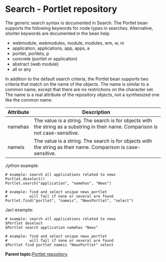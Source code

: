 # Search - Portlet repository 

The generic search syntax is documented in Search. The Portlet bean supports the following keywords for node types in searches. Alternative, shorter keywords are documented in the bean help.

-   webmodule, webmodules, module, modules, wm, w, m
-   application, applications, app, apps, a
-   portlet, portlets, p
-   concrete \(portlet or application\)
-   abstract \(web module\)
-   all or any

In addition to the default search criteria, the Portlet bean supports two criteria that match on the name of the objects. The name is similar to a common name, except that there are no restrictions on the character set. The name is a real attribute of the repository objects, not a synthesized one like the common name.

|Attribute|Description|
|---------|-----------|
|namehas|The value is a string. The search is for objects with the string as a substring in their name. Comparison is not case-sensitive.|
|nameis|The value is a string. The search is for objects with the string as their name. Comparison is case-sensitive.|

Jython example:

```
# example: search all applications related to news
Portlet.deselect()
Portlet.search("application", "namehas", "News")

# example: find and select unique news portlet
#          will fail if none or several are found
Portlet.find("portlet", "nameis", "NewsPortlet", "select")
```

Jacl example:

```
# example: search all applications related to news
$Portlet deselect
$Portlet search application namehas "News"

# example: find and select unique news portlet
#          will fail if none or several are found
$Portlet find portlet nameis "NewsPortlet" select

```

**Parent topic:**[Portlet repository ](../admin-system/ptlt_rep.md)

